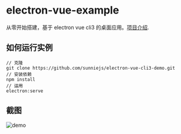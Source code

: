 # electron-vue-example

从零开始搭建，基于 electron vue cli3 的桌面应用。[项目介绍](https://juejin.im/post/5d0af5d2f265da1b614ffd72).

## 如何运行实例

```
// 克隆
git clone https://github.com/sunniejs/electron-vue-cli3-demo.git
// 安装依赖
npm install
// 运用
electron:serve

```

## 截图

![demo](./demo.png)
